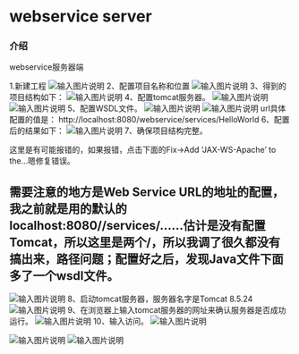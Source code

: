 # webservice server

### 介绍
webservice服务器端

1.新建工程
![输入图片说明](https://images.gitee.com/uploads/images/2020/0703/100935_1cc56dd1_591515.png "屏幕截图.png")
2、配置项目名称和位置
![输入图片说明](https://images.gitee.com/uploads/images/2020/0703/101036_83c592bc_591515.png "屏幕截图.png")
3、得到的项目结构如下：
![输入图片说明](https://images.gitee.com/uploads/images/2020/0703/102601_6ffe68fe_591515.png "屏幕截图.png")
4、配置tomcat服务器。
![输入图片说明](https://images.gitee.com/uploads/images/2020/0703/102630_0d88ccda_591515.png "屏幕截图.png")
![输入图片说明](https://images.gitee.com/uploads/images/2020/0703/102638_6d251c6c_591515.png "屏幕截图.png")
5、配置WSDL文件。
![输入图片说明](https://images.gitee.com/uploads/images/2020/0703/102755_d5742fa4_591515.png "屏幕截图.png")
![输入图片说明](https://images.gitee.com/uploads/images/2020/0703/102734_6703c89f_591515.png "屏幕截图.png")
url具体配置的值是：   http://localhost:8080/webservice/services/HelloWorld
6、配置后的结果如下：
![输入图片说明](https://images.gitee.com/uploads/images/2020/0703/102816_f2e28b50_591515.png "屏幕截图.png")
7、确保项目结构完整。

这里是有可能报错的，如果报错，点击下面的Fix->Add ‘JAX-WS-Apache’ to the…嗯修复错误。

需要注意的地方是Web Service URL的地址的配置，我之前就是用的默认的localhost:8080//services/……估计是没有配置Tomcat，所以这里是两个/，所以我调了很久都没有搞出来，路径问题；配置好之后，发现Java文件下面多了一个wsdl文件。
---------------------
![输入图片说明](https://images.gitee.com/uploads/images/2020/0703/102846_64fef5fe_591515.png "屏幕截图.png")
8、启动tomcat服务器，服务器名字是Tomcat 8.5.24
![输入图片说明](https://images.gitee.com/uploads/images/2020/0703/102906_5156251d_591515.png "屏幕截图.png")
9、在浏览器上输入tomcat服务器的网址来确认服务器是否成功运行。
![输入图片说明](https://images.gitee.com/uploads/images/2020/0703/102916_5a22339b_591515.png "屏幕截图.png")
10、输入访问。
![输入图片说明](https://images.gitee.com/uploads/images/2020/0703/102940_d744d7f6_591515.png "屏幕截图.png")

![输入图片说明](https://images.gitee.com/uploads/images/2020/0703/102945_c3a643c6_591515.png "屏幕截图.png")
![输入图片说明](https://images.gitee.com/uploads/images/2020/0703/102950_c941a8bc_591515.png "屏幕截图.png")